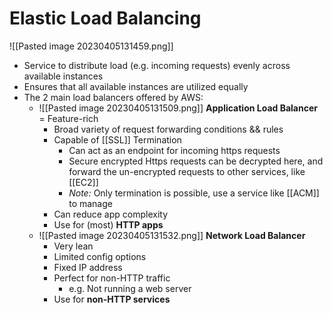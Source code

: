 # Elastic Load Balancing
![[Pasted image 20230405131459.png]]
- Service to distribute load (e.g. incoming requests) evenly across available instances
- Ensures that all available instances are utilized equally
- The 2 main load balancers offered by AWS:
	- ![[Pasted image 20230405131509.png]] **Application Load Balancer** = Feature-rich
		- Broad variety of request forwarding conditions && rules
		- Capable of [[SSL]] Termination
			- Can act as an endpoint for incoming https requests
			- Secure encrypted Https requests can be decrypted here, and forward the un-encrypted requests to other services, like [[EC2]]
			- *Note:* Only termination is possible, use a service like [[ACM]] to manage
		- Can reduce app complexity
		- Use for (most) **HTTP apps**
	- ![[Pasted image 20230405131532.png]] **Network Load Balancer** 
		- Very lean
		- Limited config options
		- Fixed IP address
		- Perfect for non-HTTP traffic
			- e.g. Not running a web server
		- Use for **non-HTTP services**
